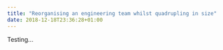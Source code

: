 ```yaml
---
title: "Reorganising an engineering team whilst quadrupling in size"
date: 2018-12-18T23:36:28+01:00
---
```


Testing...